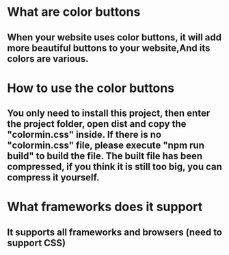 # What are color buttons

## When your website uses color buttons, it will add more beautiful buttons to your website,And its colors are various.

# How to use the color buttons

## You only need to install this project, then enter the project folder, open dist and copy the "colormin.css" inside. If there is no "colormin.css" file, please execute "npm run build" to build the file. The built file has been compressed, if you think it is still too big, you can compress it yourself.

# What frameworks does it support

## It supports all frameworks and browsers (need to support CSS)

